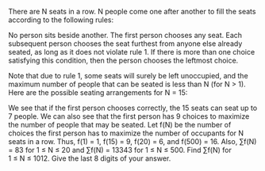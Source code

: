 
There are N seats in a row. N people come one after another to fill the seats according to the following rules:

No person sits beside another.
The first person chooses any seat.
Each subsequent person chooses the seat furthest from anyone else already seated, as long as it does not violate rule 1. If there is more than one choice satisfying this condition, then the person chooses the leftmost choice.


Note that due to rule 1, some seats will surely be left unoccupied, and the maximum number of people that can be seated is less than N (for N > 1).
Here are the possible seating arrangements for N = 15:


We see that if the first person chooses correctly, the 15 seats can seat up to 7 people.
We can also see that the first person has 9 choices to maximize the number of people that may be seated.
Let f(N) be the number of choices the first person has to maximize the number of occupants for N seats in a row. Thus, f(1)&#160;=&#160;1, f(15)&#160;=&#160;9, f(20)&#160;=&#160;6, and f(500)&#160;=&#160;16.
Also, &#8721;f(N) = 83 for 1&#160;&#8804;&#160;N&#160;&#8804;&#160;20 and  &#8721;f(N) = 13343 for 1&#160;&#8804;&#160;N&#160;&#8804;&#160;500.
Find &#8721;f(N) for 1&#160;&#8804;&#160;N&#160;&#8804;&#160;1012. Give the last 8 digits of your answer.
